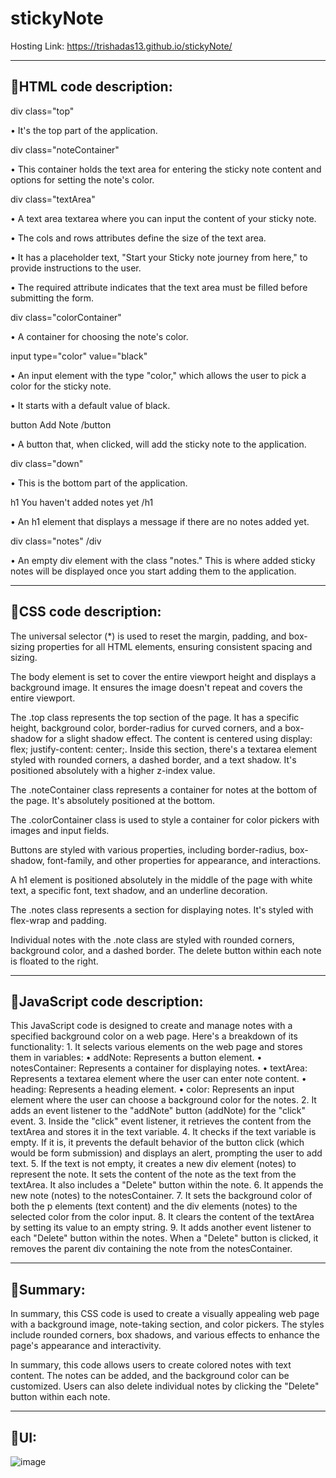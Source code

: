 # stickyNote

Hosting Link: https://trishadas13.github.io/stickyNote/
<hr>
<h2>🚩HTML code description: </h2>
div class="top"

•	It's the top part of the application.

div class="noteContainer"

•	This container holds the text area for entering the sticky note content and options for setting the note's color.

div class="textArea"

•	A text area textarea where you can input the content of your sticky note.

•	The cols and rows attributes define the size of the text area.

•	It has a placeholder text, "Start your Sticky note journey from here," to provide instructions to the user.

•	The required attribute indicates that the text area must be filled before submitting the form.

div class="colorContainer"

•	A container for choosing the note's color.

input type="color" value="black"

•	An input element with the type "color," which allows the user to pick a color for the sticky note.

•	It starts with a default value of black.

button Add Note /button

•	A button that, when clicked, will add the sticky note to the application.

div class="down"

•	This is the bottom part of the application.

h1 You haven't added notes yet /h1

•	An h1 element that displays a message if there are no notes added yet.

div class="notes" /div

•	An empty div element with the class "notes." This is where added sticky notes will be displayed once you start adding them to the application.

<hr>
<h2>🚩CSS code description: </h2>
The universal selector (*) is used to reset the margin, padding, and box-sizing properties for all HTML elements, ensuring consistent spacing and sizing.

The body element is set to cover the entire viewport height and displays a background image. It ensures the image doesn't repeat and covers the entire viewport.

The .top class represents the top section of the page. It has a specific height, background color, border-radius for curved corners, and a box-shadow for a slight shadow effect. The content is centered using display: flex; justify-content: center;. Inside this section, there's a textarea element styled with rounded corners, a dashed border, and a text shadow. It's positioned absolutely with a higher z-index value.

The .noteContainer class represents a container for notes at the bottom of the page. It's absolutely positioned at the bottom.

The .colorContainer class is used to style a container for color pickers with images and input fields.

Buttons are styled with various properties, including border-radius, box-shadow, font-family, and other properties for appearance, and interactions.

A h1 element is positioned absolutely in the middle of the page with white text, a specific font, text shadow, and an underline decoration.

The .notes class represents a section for displaying notes. It's styled with flex-wrap and padding.

Individual notes with the .note class are styled with rounded corners, background color, and a dashed border. The delete button within each note is floated to the right.

<hr>
<h2>🚩JavaScript code description: </h2>
This JavaScript code is designed to create and manage notes with a specified background color on a web page. Here's a breakdown of its functionality:
1.	It selects various elements on the web page and stores them in variables:
•	addNote: Represents a button element.
•	notesContainer: Represents a container for displaying notes.
•	textArea: Represents a textarea element where the user can enter note content.
•	heading: Represents a heading element.
•	color: Represents an input element where the user can choose a background color for the notes.
2.	It adds an event listener to the "addNote" button (addNote) for the "click" event.
3.	Inside the "click" event listener, it retrieves the content from the textArea and stores it in the text variable.
4.	It checks if the text variable is empty. If it is, it prevents the default behavior of the button click (which would be form submission) and displays an alert, prompting the user to add text.
5.	If the text is not empty, it creates a new div element (notes) to represent the note. It sets the content of the note as the text from the textArea. It also includes a "Delete" button within the note.
6.	It appends the new note (notes) to the notesContainer.
7.	It sets the background color of both the p elements (text content) and the div elements (notes) to the selected color from the color input.
8.	It clears the content of the textArea by setting its value to an empty string.
9.	It adds another event listener to each "Delete" button within the notes. When a "Delete" button is clicked, it removes the parent div containing the note from the notesContainer.

<hr>
<h2>🚩Summary: </h2>
In summary, this CSS code is used to create a visually appealing web page with a background image, note-taking section, and color pickers. The styles include rounded corners, box shadows, and various effects to enhance the page's appearance and interactivity.

In summary, this code allows users to create colored notes with text content. The notes can be added, and the background color can be customized. Users can also delete individual notes by clicking the "Delete" button within each note.
<hr>
<h2>🚩UI: </h2>

![image](https://github.com/trishaDas13/stickyNote/assets/126088849/4d60ddeb-e82a-467d-8c7b-6aa44e9caf0f)
